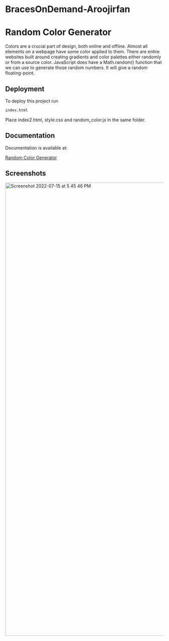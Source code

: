 # BracesOnDemand-Aroojirfan



# Random Color Generator

Colors are a crucial part of design, both online and offline. Almost all elements on a webpage have some color applied to them. There are entire websites built around creating gradients and color palettes either randomly or from a source color.
JavaScript does have a Math.random() function that we can use to generate those random numbers. It will give a random floating-point.
## Deployment

To deploy this project run

```bash
index.html
```
Place index2.html, style.css and random_color.js in the same folder.



## Documentation
Documentation is available at:

[Random Color Generator](https://code.tutsplus.com/tutorials/how-to-code-a-random-color-generator-in-javascript--cms-39861)







## Screenshots

<img width="1440" alt="Screenshot 2022-07-15 at 5 45 46 PM" src="https://user-images.githubusercontent.com/108729483/179227257-16f39221-187c-4d34-84ad-eb1e2b6f947d.png">

